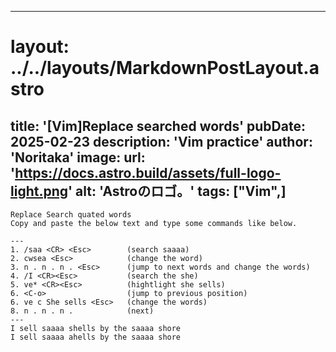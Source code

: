 
---
# layout: ../../layouts/MarkdownPostLayout.astro
title: '[Vim]Replace searched words'
pubDate: 2025-02-23
description: 'Vim practice'
author: 'Noritaka'
image:
    url: 'https://docs.astro.build/assets/full-logo-light.png'
    alt: 'Astroのロゴ。'
tags: ["Vim",]
---


```
Replace Search quated words
Copy and paste the below text and type some commands like below.

---     
1. /saa <CR> <Esc>        (search saaaa)
2. cwsea <Esc>            (change the word)
3. n . n . n . <Esc>      (jump to next words and change the words)
4. /I <CR><Esc>           (search the she)
5. ve* <CR><Esc>          (hightlight she sells)
6. <C-o>                  (jump to previous position)
6. ve c She sells <Esc>   (change the words)
8. n . n . n .            (next)
---
I sell saaaa shells by the saaaa shore
I sell saaaa ahells by the saaaa shore
```
